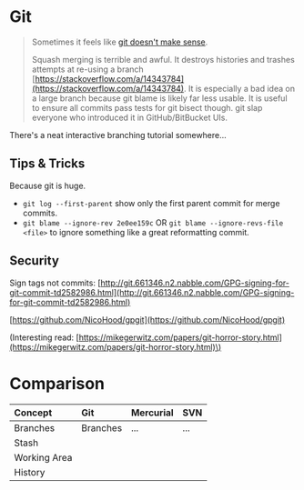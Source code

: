 # Git

> Sometimes it feels like [git doesn't make sense](/stevelosh.com/blog/2013/04/git-koans/).
>
> Squash merging is terrible and awful. It destroys histories and trashes attempts at re-using a branch [https://stackoverflow.com/a/14343784](https://stackoverflow.com/a/14343784). It is especially a bad idea on a large branch because git blame is likely far less usable. It is useful to ensure all commits pass tests for git bisect though. git slap everyone who introduced it in GitHub/BitBucket UIs.

There's a neat interactive branching tutorial somewhere...

## Tips & Tricks

Because git is huge.

* `git log --first-parent` show only the first parent commit for merge commits.
* `git blame --ignore-rev 2e0ee159c` OR `git blame --ignore-revs-file <file>` to ignore something like a great reformatting commit.

## Security

Sign tags not commits: [http://git.661346.n2.nabble.com/GPG-signing-for-git-commit-td2582986.html](http://git.661346.n2.nabble.com/GPG-signing-for-git-commit-td2582986.html)

[https://github.com/NicoHood/gpgit](https://github.com/NicoHood/gpgit)

\(Interesting read: [https://mikegerwitz.com/papers/git-horror-story.html](https://mikegerwitz.com/papers/git-horror-story.html)\)

# Comparison

| Concept | Git | Mercurial | SVN |
| :--- | :--- | :--- | :--- |
| Branches | Branches | ... | ... |
| Stash |  |  |  |
| Working Area |  |  |  |
| History |  |  |  |



